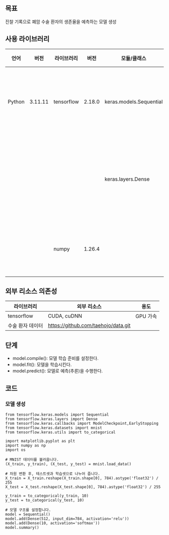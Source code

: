 ## 목표
진찰 기록으로 폐암 수술 환자의 생존율을 예측하는 모델 생성

## 사용 라이브러리
|언어|버전|라이브러리|버전|모듈/클래스|용도|
|---|---|---|---|---|---|
|Python|3.11.11|tensorflow|2.18.0|keras.models.Sequential|전체 모델 구조를 정의|
|||||keras.layers.Dense|모델 내부의 개별 층을 구성|
|||numpy|1.26.4||데이터 불러오기|



## 외부 리소스 의존성
|라이브러리|외부 리소스|용도|
|---|---|---|
|tensorflow|CUDA, cuDNN|GPU 가속|
|수술 환자 데이터|https://github.com/taehojo/data.git||

## 단계

- model.compile(): 모델 학습 준비를 설정한다.
- model.fit(): 모델을 학습시킨다.
- model.predict(): 모델로 예측(추론)을 수행한다.


## 코드

### 모델 생성
```
from tensorflow.keras.models import Sequential
from tensorflow.keras.layers import Dense
from tensorflow.keras.callbacks import ModelCheckpoint,EarlyStopping
from tensorflow.keras.datasets import mnist
from tensorflow.keras.utils import to_categorical

import matplotlib.pyplot as plt
import numpy as np
import os

# MNIST 데이터를 불러옵니다. 
(X_train, y_train), (X_test, y_test) = mnist.load_data()

# 차원 변환 후, 테스트셋과 학습셋으로 나누어 줍니다.
X_train = X_train.reshape(X_train.shape[0], 784).astype('float32') / 255
X_test = X_test.reshape(X_test.shape[0], 784).astype('float32') / 255

y_train = to_categorical(y_train, 10)
y_test = to_categorical(y_test, 10)

# 모델 구조를 설정합니다.
model = Sequential()
model.add(Dense(512, input_dim=784, activation='relu'))
model.add(Dense(10, activation='softmax'))
model.summary()
```
